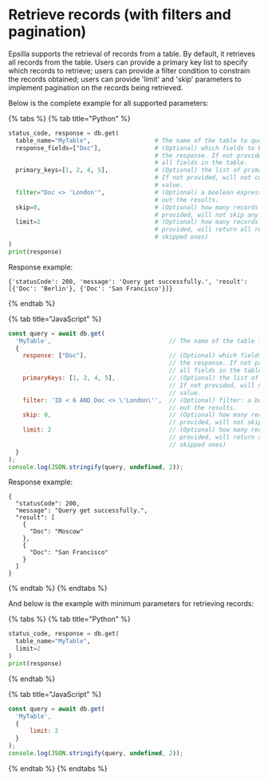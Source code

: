 # Retrieve records (with filters and pagination)

Epsilla supports the retrieval of records from a table. By default, it retrieves all records from the table. Users can provide a primary key list to specify which records to retrieve; users can provide a filter condition to constrain the records obtained; users can provide 'limit' and 'skip' parameters to implement pagination on the records being retrieved.

Below is the complete example for all supported parameters:

{% tabs %}
{% tab title="Python" %}
```python
status_code, response = db.get(
  table_name="MyTable",                  # The name of the table to query against.
  response_fields=["Doc"],               # (Optional) which fields to be included in
                                         # the response. If not provided, will include
                                         # all fields in the table.
  primary_keys=[1, 2, 4, 5],             # (Optional) the list of primary keys for retrieval.
                                         # If not provided, will not constrian on primary key
                                         # value.
  filter="Doc <> 'London'",              # (Optional) a boolean expression for filtering
                                         # out the results.
  skip=0,                                # (Optional) how many records to skip. If not
                                         # provided, will not skip any records.
  limit=2                                # (Optional) how many records to retrieve. If not
                                         # provided, will return all records (after the
                                         # skipped ones)
)
print(response)
```

Response example:

```
{'statusCode': 200, 'message': 'Query get successfully.', 'result': [{'Doc': 'Berlin'}, {'Doc': 'San Francisco'}]}
```
{% endtab %}

{% tab title="JavaScript" %}
```javascript
const query = await db.get(
  'MyTable',                                 // The name of the table to query against.
  {
    response: ["Doc"],                       // (Optional) which fields to be included in
                                             // the response. If not provided, will include
                                             // all fields in the table.
    primaryKeys: [1, 2, 4, 5],               // (Optional) the list of primary keys for retrieval.
                                             // If not provided, will not constrian on primary key
                                             // value.
    filter: 'ID < 6 AND Doc <> \'London\'',  // (Optional) filter: a boolean expression for filtering
                                             // out the results.
    skip: 0,                                 // (Optional) how many records to skip. If not
                                             // provided, will not skip any records.
    limit: 2                                 // (Optional) how many records to retrieve. If not
                                             // provided, will return all records (after the
                                             // skipped ones)
  }
);
console.log(JSON.stringify(query, undefined, 2));
```

Response example:

```
{
  "statusCode": 200,
  "message": "Query get successfully.",
  "result": [
    {
      "Doc": "Moscow"
    },
    {
      "Doc": "San Francisco"
    }
  ]
}
```
{% endtab %}
{% endtabs %}

And below is the example with minimum parameters for retrieving records:

{% tabs %}
{% tab title="Python" %}
```python
status_code, response = db.get(
  table_name="MyTable",
  limit=2
)
print(response)
```
{% endtab %}

{% tab title="JavaScript" %}
```javascript
const query = await db.get(
  'MyTable',
  {
      limit: 2
  }
);
console.log(JSON.stringify(query, undefined, 2));
```
{% endtab %}
{% endtabs %}
